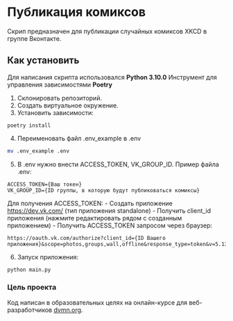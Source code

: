 # Публикация комиксов

Скрип предназначен для публикации случайных комиксов XKCD в группе Вконтакте.

## Как установить

Для написания скрипта использовался __Python 3.10.0__
Инструмент для управления зависимостями __Poetry__

1. Склонировать репозиторий.
2. Создать виртуальное окружение.
3. Установить зависимости:
```
poetry install
```
4. Переименовать файл .env_example в .env

```bash
mv .env_example .env
```
5. В .env нужно внести ACCESS_TOKEN, VK_GROUP_ID.
Пример файла .env:
```text
ACCESS_TOKEN={Ваш токен}
VK_GROUP_ID={ID группы, в которую будут публиковаться комиксы}
```

Для получения ACCESS_TOKEN:
    - Создать приложение https://dev.vk.com/ (тип приложения standalone)
    - Получить client_id приложения (нажмите редактировать рядом с созданным приложением)
    - Получить ACCESS_TOKEN запросом через браузер:
```text
https://oauth.vk.com/authorize?client_id={ID Вашего приложения}&scope=photos,groups,wall,offline&response_type=token&v=5.131
```

6. Запуск приложения:
```bash
python main.py
```

### Цель проекта

Код написан в образовательных целях на онлайн-курсе для веб-разработчиков [dvmn.org](https://dvmn.org/).